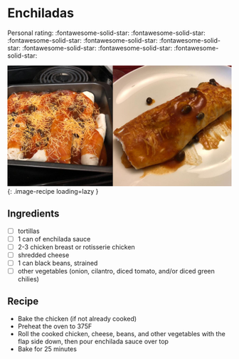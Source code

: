 # Enchiladas

<!-- rating=5; (User can specify rating on scale of 1-5) -->
<!-- AUTO-UserRating -->
Personal rating: :fontawesome-solid-star: :fontawesome-solid-star: :fontawesome-solid-star: :fontawesome-solid-star: :fontawesome-solid-star: :fontawesome-solid-star: :fontawesome-solid-star: :fontawesome-solid-star:
<!-- /AUTO-UserRating -->

<!-- name_image=enchiladas.jpg; (User can specify image name) -->
<!-- AUTO-Image -->
![enchiladas.jpg](./enchiladas.jpg){: .image-recipe loading=lazy }
<!-- /AUTO-Image -->

## Ingredients

* [ ] tortillas
* [ ] 1 can of enchilada sauce
* [ ] 2-3 chicken breast or rotisserie chicken
* [ ] shredded cheese
* [ ] 1 can black beans, strained
* [ ] other vegetables (onion, cilantro, diced tomato, and/or diced green chilies)

## Recipe

* Bake the chicken (if not already cooked)
* Preheat the oven to 375F
* Roll the cooked chicken, cheese, beans, and other vegetables with the flap side down, then pour enchilada sauce over top
* Bake for 25 minutes
